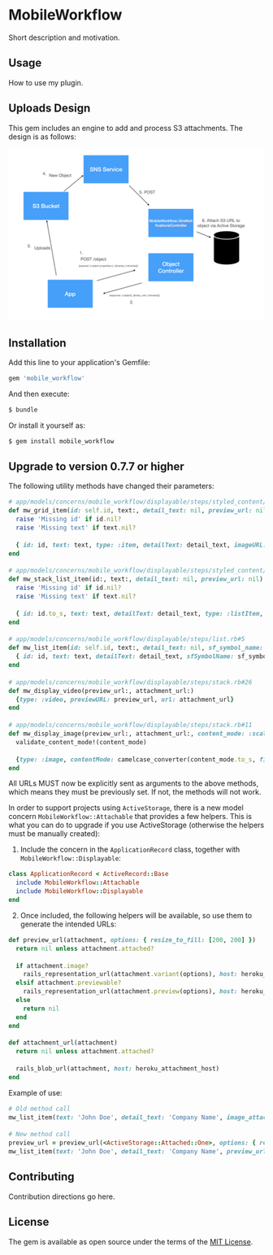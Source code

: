 # MobileWorkflow
Short description and motivation.

## Usage
How to use my plugin.

## Uploads Design
This gem includes an engine to add and process S3 attachments. The design is as follows:

![Uploads Design](https://github.com/FutureWorkshops/mobile_workflow/blob/master/uploads_design.png?raw=true)

## Installation
Add this line to your application's Gemfile:

```ruby
gem 'mobile_workflow'
```

And then execute:
```bash
$ bundle
```

Or install it yourself as:
```bash
$ gem install mobile_workflow
```

## Upgrade to version 0.7.7 or higher
The following utility methods have changed their parameters:

```ruby
# app/models/concerns/mobile_workflow/displayable/steps/styled_content/grid.rb#20
def mw_grid_item(id: self.id, text:, detail_text: nil, preview_url: nil)
  raise 'Missing id' if id.nil?
  raise 'Missing text' if text.nil?
  
  { id: id, text: text, type: :item, detailText: detail_text, imageURL: preview_url }.compact
end

# app/models/concerns/mobile_workflow/displayable/steps/styled_content/stack.rb#20
def mw_stack_list_item(id:, text:, detail_text: nil, preview_url: nil)
  raise 'Missing id' if id.nil?
  raise 'Missing text' if text.nil?

  { id: id.to_s, text: text, detailText: detail_text, type: :listItem, imageURL: preview_url }.compact
end

# app/models/concerns/mobile_workflow/displayable/steps/list.rb#5
def mw_list_item(id: self.id, text:, detail_text: nil, sf_symbol_name: nil, material_icon_name: nil, preview_url: nil)
  { id: id, text: text, detailText: detail_text, sfSymbolName: sf_symbol_name, materialIconName: material_icon_name, imageURL: preview_url }.compact
end

# app/models/concerns/mobile_workflow/displayable/steps/stack.rb#26
def mw_display_video(preview_url:, attachment_url:)
  {type: :video, previewURL: preview_url, url: attachment_url}
end

# app/models/concerns/mobile_workflow/displayable/steps/stack.rb#11
def mw_display_image(preview_url:, attachment_url:, content_mode: :scale_aspect_fill)
  validate_content_mode!(content_mode)
  
  {type: :image, contentMode: camelcase_converter(content_mode.to_s, first_letter: :lower), previewURL: preview_url, url: attachment_url}
end
```

All URLs MUST now be explicitly sent as arguments to the above methods, which means they must be previously set. If not, the methods will not work.

In order to support projects using `ActiveStorage`, there is a new model concern `MobileWorkflow::Attachable` that provides a few helpers. This is what you can do to upgrade if you use ActiveStorage (otherwise the helpers must be manually created):

1. Include the concern in the `ApplicationRecord` class, together with `MobileWorkflow::Displayable`:

```ruby
class ApplicationRecord < ActiveRecord::Base
  include MobileWorkflow::Attachable
  include MobileWorkflow::Displayable
end
```

2. Once included, the following helpers will be available, so use them to generate the intended URLs:

```ruby
def preview_url(attachment, options: { resize_to_fill: [200, 200] })
  return nil unless attachment.attached?

  if attachment.image?
    rails_representation_url(attachment.variant(options), host: heroku_attachment_host)
  elsif attachment.previewable?
    rails_representation_url(attachment.preview(options), host: heroku_attachment_host)
  else
    return nil
  end
end

def attachment_url(attachment)
  return nil unless attachment.attached?

  rails_blob_url(attachment, host: heroku_attachment_host)
end
```

Example of use:
```ruby
# Old method call
mw_list_item(text: 'John Doe', detail_text: 'Company Name', image_attachment: <ActiveStorage::Attached::One>, image_url: 'https://test.org/preview')

# New method call
preview_url = preview_url(<ActiveStorage::Attached::One>, options: { resize_to_fill: [200, 200] }) || 'https://test.org/preview'
mw_list_item(text: 'John Doe', detail_text: 'Company Name', preview_url: preview_url)
```

## Contributing
Contribution directions go here.

## License
The gem is available as open source under the terms of the [MIT License](https://opensource.org/licenses/MIT).
